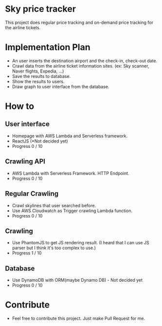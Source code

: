 # Sky price tracker

This project does regular price tracking and on-demand price tracking for the airline tickets.

# Implementation Plan

* An user inserts the destination airport and the check-in, check-out date.
* Crawl data from the airline ticket information sites. (ex: Sky scanner, Naver flights, Expedia, ...)
* Save the results to database.
* Show the results to users.
* Draw graph to user interface from the database.

# How to

## User interface

* Homepage with AWS Lambda and Serverless framework.
* ReactJS (\*Not decided yet)
* Progress 0 / 10

## Crawling API

* AWS Lambda with Serverless Framework. HTTP Endpoint.
* Progress 0 / 10

## Regular Crawling

* Crawl skylines that user searched before.
* Use AWS Cloudwatch as Trigger crawling Lambda function.
* Progress 0 / 10

## Crawling

* Use PhantomJS to get JS rendering result. (I heard that I can use JS parser but I think it's too complex to use.)
* Progress 1 / 10

## Database

* Use DynamoDB with ORM(maybe Dynamo DB) - Not decided yet
* Progress 0 / 10

# Contribute

* Feel free to contribute this project. Just make Pull Request for me.
